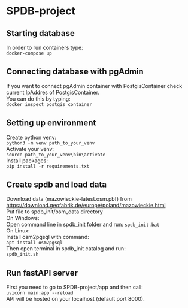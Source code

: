 # SPDB-project
## Starting database
In order to run containers type:\
`docker-compose up`
## Connecting database with pgAdmin
If you want to connect pgAdmin container with PostgisContainer check current IpAddres of PostgisContainer.\
You can do this by typing:\
`docker inspect postgis_container`
## Setting up environment
Create python venv:\
`python3 -m venv path_to_your_venv`\
Activate your venv:\
`source path_to_your_venv\bin\activate`\
Install packages:\
`pip install -r requirements.txt`
## Create spdb and load data
Download data (mazowieckie-latest.osm.pbf) from https://download.geofabrik.de/europe/poland/mazowieckie.html \
Put file to spdb_init/osm_data directory\
On Windows:\
Open command line in spdb_init folder and run:
`spdb_init.bat`\
On Linux:\
Install osm2pgsql with command:\
`apt install osm2pgsql`\
Then open terminal in spdb_init catalog and run:\
`spdb_init.sh`
## Run fastAPI server
First you need to go to SPDB-project/app and then call:\
`uvicorn main:app --reload`\
API will be hosted on your localhost (default port 8000).
